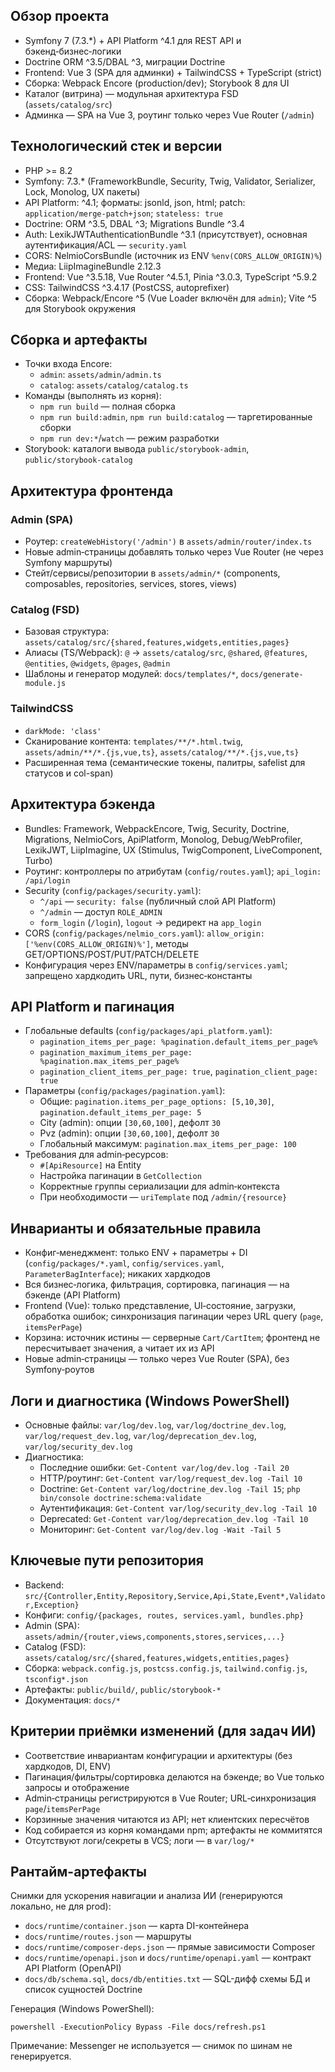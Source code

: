## Обзор проекта

- Symfony 7 (7.3.*) + API Platform ^4.1 для REST API и бэкенд‑бизнес‑логики
- Doctrine ORM ^3.5/DBAL ^3, миграции Doctrine
- Frontend: Vue 3 (SPA для админки) + TailwindCSS + TypeScript (strict)
- Сборка: Webpack Encore (production/dev); Storybook 8 для UI
- Каталог (витрина) — модульная архитектура FSD (`assets/catalog/src`)
- Админка — SPA на Vue 3, роутинг только через Vue Router (`/admin`)

## Технологический стек и версии

- PHP >= 8.2
- Symfony: 7.3.* (FrameworkBundle, Security, Twig, Validator, Serializer, Lock, Monolog, UX пакеты)
- API Platform: ^4.1; форматы: jsonld, json, html; patch: `application/merge-patch+json`; `stateless: true`
- Doctrine: ORM ^3.5, DBAL ^3; Migrations Bundle ^3.4
- Auth: LexikJWTAuthenticationBundle ^3.1 (присутствует), основная аутентификация/ACL — `security.yaml`
- CORS: NelmioCorsBundle (источник из ENV `%env(CORS_ALLOW_ORIGIN)%`)
- Медиа: LiipImagineBundle 2.12.3
- Frontend: Vue ^3.5.18, Vue Router ^4.5.1, Pinia ^3.0.3, TypeScript ^5.9.2
- CSS: TailwindCSS ^3.4.17 (PostCSS, autoprefixer)
- Сборка: Webpack/Encore ^5 (Vue Loader включён для `admin`); Vite ^5 для Storybook окружения

## Сборка и артефакты

- Точки входа Encore:
  - `admin`: `assets/admin/admin.ts`
  - `catalog`: `assets/catalog/catalog.ts`
- Команды (выполнять из корня):
  - `npm run build` — полная сборка
  - `npm run build:admin`, `npm run build:catalog` — таргетированные сборки
  - `npm run dev:*`/`watch` — режим разработки
- Storybook: каталоги вывода `public/storybook-admin`, `public/storybook-catalog`

## Архитектура фронтенда

### Admin (SPA)
- Роутер: `createWebHistory('/admin')` в `assets/admin/router/index.ts`
- Новые admin‑страницы добавлять только через Vue Router (не через Symfony маршруты)
- Стейт/сервисы/репозитории в `assets/admin/*` (components, composables, repositories, services, stores, views)

### Catalog (FSD)
- Базовая структура: `assets/catalog/src/{shared,features,widgets,entities,pages}`
- Алиасы (TS/Webpack): `@` → `assets/catalog/src`, `@shared`, `@features`, `@entities`, `@widgets`, `@pages`, `@admin`
- Шаблоны и генератор модулей: `docs/templates/*`, `docs/generate-module.js`

### TailwindCSS
- `darkMode: 'class'`
- Сканирование контента: `templates/**/*.html.twig`, `assets/admin/**/*.{js,vue,ts}`, `assets/catalog/**/*.{js,vue,ts}`
- Расширенная тема (семантические токены, палитры, safelist для статусов и col-span)

## Архитектура бэкенда

- Bundles: Framework, WebpackEncore, Twig, Security, Doctrine, Migrations, NelmioCors, ApiPlatform, Monolog, Debug/WebProfiler, LexikJWT, LiipImagine, UX (Stimulus, TwigComponent, LiveComponent, Turbo)
- Роутинг: контроллеры по атрибутам (`config/routes.yaml`); `api_login: /api/login`
- Security (`config/packages/security.yaml`):
  - `^/api` — `security: false` (публичный слой API Platform)
  - `^/admin` — доступ `ROLE_ADMIN`
  - `form_login` (`/login`), `logout` → редирект на `app_login`
- CORS (`config/packages/nelmio_cors.yaml`): `allow_origin: ['%env(CORS_ALLOW_ORIGIN)%']`, методы GET/OPTIONS/POST/PUT/PATCH/DELETE
- Конфигурация через ENV/параметры в `config/services.yaml`; запрещено хардкодить URL, пути, бизнес‑константы

## API Platform и пагинация

- Глобальные defaults (`config/packages/api_platform.yaml`):
  - `pagination_items_per_page: %pagination.default_items_per_page%`
  - `pagination_maximum_items_per_page: %pagination.max_items_per_page%`
  - `pagination_client_items_per_page: true`, `pagination_client_page: true`
- Параметры (`config/packages/pagination.yaml`):
  - Общие: `pagination.items_per_page_options: [5,10,30]`, `pagination.default_items_per_page: 5`
  - City (admin): опции `[30,60,100]`, дефолт `30`
  - Pvz (admin): опции `[30,60,100]`, дефолт `30`
  - Глобальный максимум: `pagination.max_items_per_page: 100`
- Требования для admin‑ресурсов:
  - `#[ApiResource]` на Entity
  - Настройка пагинации в `GetCollection`
  - Корректные группы сериализации для admin‑контекста
  - При необходимости — `uriTemplate` под `/admin/{resource}`

## Инварианты и обязательные правила

- Конфиг‑менеджмент: только ENV + параметры + DI (`config/packages/*.yaml`, `config/services.yaml`, `ParameterBagInterface`); никаких хардкодов
- Вся бизнес‑логика, фильтрация, сортировка, пагинация — на бэкенде (API Platform)
- Frontend (Vue): только представление, UI‑состояние, загрузки, обработка ошибок; синхронизация пагинации через URL query (`page`, `itemsPerPage`)
- Корзина: источник истины — серверные `Cart/CartItem`; фронтенд не пересчитывает значения, а читает их из API
- Новые admin‑страницы — только через Vue Router (SPA), без Symfony‑роутов

## Логи и диагностика (Windows PowerShell)

- Основные файлы: `var/log/dev.log`, `var/log/doctrine_dev.log`, `var/log/request_dev.log`, `var/log/deprecation_dev.log`, `var/log/security_dev.log`
- Диагностика:
  - Последние ошибки: `Get-Content var/log/dev.log -Tail 20`
  - HTTP/роутинг: `Get-Content var/log/request_dev.log -Tail 10`
  - Doctrine: `Get-Content var/log/doctrine_dev.log -Tail 15`; `php bin/console doctrine:schema:validate`
  - Аутентификация: `Get-Content var/log/security_dev.log -Tail 10`
  - Deprecated: `Get-Content var/log/deprecation_dev.log -Tail 10`
  - Мониторинг: `Get-Content var/log/dev.log -Wait -Tail 5`

## Ключевые пути репозитория

- Backend: `src/{Controller,Entity,Repository,Service,Api,State,Event*,Validator,Exception}`
- Конфиги: `config/{packages, routes, services.yaml, bundles.php}`
- Admin (SPA): `assets/admin/{router,views,components,stores,services,...}`
- Catalog (FSD): `assets/catalog/src/{shared,features,widgets,entities,pages}`
- Сборка: `webpack.config.js`, `postcss.config.js`, `tailwind.config.js`, `tsconfig*.json`
- Артефакты: `public/build/`, `public/storybook-*`
- Документация: `docs/*`

## Критерии приёмки изменений (для задач ИИ)

- Соответствие инвариантам конфигурации и архитектуры (без хардкодов, DI, ENV)
- Пагинация/фильтры/сортировка делаются на бэкенде; во Vue только запросы и отображение
- Admin‑страницы регистрируются в Vue Router; URL‑синхронизация `page`/`itemsPerPage`
- Корзинные значения читаются из API; нет клиентских пересчётов
- Код собирается из корня командами npm; артефакты не коммитятся
- Отсутствуют логи/секреты в VCS; логи — в `var/log/*`

## Рантайм-артефакты

Снимки для ускорения навигации и анализа ИИ (генерируются локально, не для prod):
- `docs/runtime/container.json` — карта DI-контейнера
- `docs/runtime/routes.json` — маршруты
- `docs/runtime/composer-deps.json` — прямые зависимости Composer
- `docs/runtime/openapi.json` и `docs/runtime/openapi.yaml` — контракт API Platform (OpenAPI)
- `docs/db/schema.sql`, `docs/db/entities.txt` — SQL-дифф схемы БД и список сущностей Doctrine

Генерация (Windows PowerShell):
```
powershell -ExecutionPolicy Bypass -File docs/refresh.ps1
```

Примечание: Messenger не используется — снимок по шинам не генерируется.


